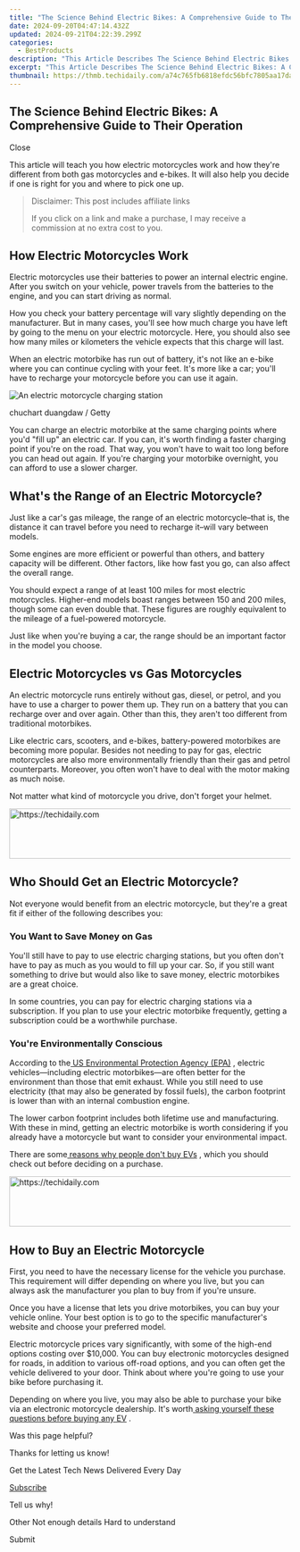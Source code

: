 ```yaml
---
title: "The Science Behind Electric Bikes: A Comprehensive Guide to Their Operation"
date: 2024-09-20T04:47:14.432Z
updated: 2024-09-21T04:22:39.299Z
categories:
  - BestProducts
description: "This Article Describes The Science Behind Electric Bikes: A Comprehensive Guide to Their Operation"
excerpt: "This Article Describes The Science Behind Electric Bikes: A Comprehensive Guide to Their Operation"
thumbnail: https://thmb.techidaily.com/a74c765fb6818efdc56bfc7805aa17daf214ba70cf5906bbca11c158a428c514.jpg
---
```


## The Science Behind Electric Bikes: A Comprehensive Guide to Their Operation

Close 

 This article will teach you how electric motorcycles work and how they're different from both gas motorcycles and e-bikes. It will also help you decide if one is right for you and where to pick one up.  

>  Disclaimer: This post includes affiliate links
>
>  If you click on a link and make a purchase, I may receive a commission at no extra cost to you.
>

##  How Electric Motorcycles Work

 Electric motorcycles use their batteries to power an internal electric engine. After you switch on your vehicle, power travels from the batteries to the engine, and you can start driving as normal.

 How you check your battery percentage will vary slightly depending on the manufacturer. But in many cases, you'll see how much charge you have left by going to the menu on your electric motorcycle. Here, you should also see how many miles or kilometers the vehicle expects that this charge will last.

 When an electric motorbike has run out of battery, it's not like an e-bike where you can continue cycling with your feet. It's more like a car; you'll have to recharge your motorcycle before you can use it again.

![An electric motorcycle charging station](https://www.lifewire.com/thmb/hg8ZsgJaAzR_PxPn545vC4fUoAs=/1500x0/filters:no_upscale():max_bytes(150000):strip_icc():format(webp)/GettyImages-1430968864-f3fe29222401482dbe67a55f49664404.jpg) 

chuchart duangdaw / Getty

 You can charge an electric motorbike at the same charging points where you'd "fill up" an electric car. If you can, it's worth finding a faster charging point if you're on the road. That way, you won't have to wait too long before you can head out again. If you're charging your motorbike overnight, you can afford to use a slower charger.

##  What's the Range of an Electric Motorcycle?

 Just like a car's gas mileage, the range of an electric motorcycle–that is, the distance it can travel before you need to recharge it–will vary between models.

 Some engines are more efficient or powerful than others, and battery capacity will be different. Other factors, like how fast you go, can also affect the overall range.

 You should expect a range of at least 100 miles for most electric motorcycles. Higher-end models boast ranges between 150 and 200 miles, though some can even double that. These figures are roughly equivalent to the mileage of a fuel-powered motorcycle.

 Just like when you're buying a car, the range should be an important factor in the model you choose.

##  Electric Motorcycles vs Gas Motorcycles

 An electric motorcycle runs entirely without gas, diesel, or petrol, and you have to use a charger to power them up. They run on a battery that you can recharge over and over again. Other than this, they aren't too different from traditional motorbikes.

 Like electric cars, scooters, and e-bikes, battery-powered motorbikes are becoming more popular. Besides not needing to pay for gas, electric motorcycles are also more environmentally friendly than their gas and petrol counterparts. Moreover, you often won't have to deal with the motor making as much noise.

 Not matter what kind of motorcycle you drive, don't forget your helmet.

<!-- affiliate ads begin -->
<a href="https://aligracehair.sjv.io/c/5597632/2027181/19272" target="_top" id="2027181">
  <img src="//a.impactradius-go.com/display-ad/19272-2027181" border="0" alt="https://techidaily.com" width="728" height="90"/>
</a>
<img height="0" width="0" src="https://aligracehair.sjv.io/i/5597632/2027181/19272" style="position:absolute;visibility:hidden;" border="0" />
<!-- affiliate ads end -->

##  Who Should Get an Electric Motorcycle?

 Not everyone would benefit from an electric motorcycle, but they're a great fit if either of the following describes you:

###  You Want to Save Money on Gas

 You'll still have to pay to use electric charging stations, but you often don't have to pay as much as you would to fill up your car. So, if you still want something to drive but would also like to save money, electric motorbikes are a great choice.

 In some countries, you can pay for electric charging stations via a subscription. If you plan to use your electric motorbike frequently, getting a subscription could be a worthwhile purchase.

###  You're Environmentally Conscious

 According to the[ US Environmental Protection Agency (EPA)](https://www.epa.gov/greenvehicles/electric-vehicle-myths) , electric vehicles—including electric motorbikes—are often better for the environment than those that emit exhaust. While you still need to use electricity (that may also be generated by fossil fuels), the carbon footprint is lower than with an internal combustion engine.

 The lower carbon footprint includes both lifetime use and manufacturing. With these in mind, getting an electric motorbike is worth considering if you already have a motorcycle but want to consider your environmental impact.

 There are some[ reasons why people don't buy EVs](https://www.lifewire.com/reasons-people-dont-buy-evs-5201642) , which you should check out before deciding on a purchase.  

<!-- affiliate ads begin -->
<a href="https://aligracehair.sjv.io/c/5597632/1934258/19272" target="_top" id="1934258">
  <img src="//a.impactradius-go.com/display-ad/19272-1934258" border="0" alt="https://techidaily.com" width="728" height="90"/>
</a>
<img height="0" width="0" src="https://aligracehair.sjv.io/i/5597632/1934258/19272" style="position:absolute;visibility:hidden;" border="0" />
<!-- affiliate ads end -->

##  How to Buy an Electric Motorcycle

 First, you need to have the necessary license for the vehicle you purchase. This requirement will differ depending on where you live, but you can always ask the manufacturer you plan to buy from if you're unsure.

 Once you have a license that lets you drive motorbikes, you can buy your vehicle online. Your best option is to go to the specific manufacturer's website and choose your preferred model.

 Electric motorcycle prices vary significantly, with some of the high-end options costing over $10,000\. You can buy electronic motorcycles designed for roads, in addition to various off-road options, and you can often get the vehicle delivered to your door. Think about where you're going to use your bike before purchasing it.

 Depending on where you live, you may also be able to purchase your bike via an electronic motorcycle dealership. It's worth[ asking yourself these questions before buying any EV](https://www.lifewire.com/questions-to-ask-before-buying-an-ev-5202902) .  

Was this page helpful?

Thanks for letting us know!

 Get the Latest Tech News Delivered Every Day

[ Subscribe ](https://www.lifewire.com/#) 

Tell us why!

 Other  Not enough details  Hard to understand 

 Submit 

<ins class="adsbygoogle"
     style="display:block"
     data-ad-format="autorelaxed"
     data-ad-client="ca-pub-7571918770474297"
     data-ad-slot="1223367746"></ins>

<ins class="adsbygoogle"
     style="display:block"
     data-ad-client="ca-pub-7571918770474297"
     data-ad-slot="8358498916"
     data-ad-format="auto"
     data-full-width-responsive="true"></ins>



